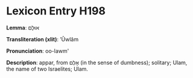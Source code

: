 # Lexicon Entry H198

**Lemma**: אוּלָם

**Transliteration (xlit)**: ʼÛwlâm

**Pronunciation**: oo-lawm'

**Description**:
appar, from אָלַם (in the sense of dumbness); solitary; Ulam, the name of two Israelites; Ulam.
